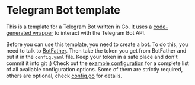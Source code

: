 # Telegram Bot template

This is a template for a Telegram Bot written in Go. It uses a
[code-generated wrapper](https://github.com/PaulSonOfLars/gotgbot) to interact with the Telegram Bot API.

Before you can use this template, you need to create a bot. To do this, you need to talk to
[BotFather](https://t.me/BotFather). Then take the token you get from BotFather and put it in the `config.yaml` file.
Keep your token in a safe place and don't commit it into git ;) Check out the [example configuration](config.dist.yaml)
for a complete list of all available configuration options. Some of them are strictly required, others are optional,
check [config.go](config.go) for details.
